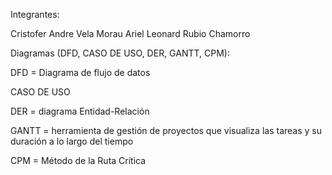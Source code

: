 Integrantes:

Cristofer Andre Vela Morau
Ariel Leonard Rubio Chamorro

Diagramas (DFD, CASO DE USO, DER, GANTT, CPM):

DFD = Diagrama de flujo de datos

CASO DE USO

DER = diagrama Entidad-Relación

GANTT = herramienta de gestión de proyectos que visualiza las tareas y su duración a lo largo del tiempo

CPM = Método de la Ruta Crítica
